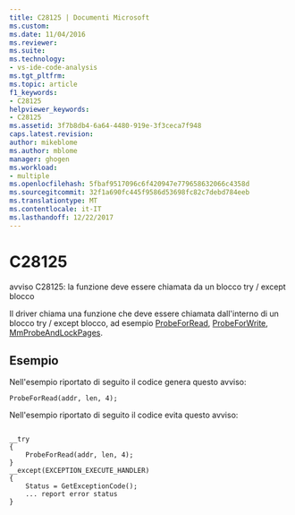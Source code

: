 ```yaml
---
title: C28125 | Documenti Microsoft
ms.custom: 
ms.date: 11/04/2016
ms.reviewer: 
ms.suite: 
ms.technology:
- vs-ide-code-analysis
ms.tgt_pltfrm: 
ms.topic: article
f1_keywords:
- C28125
helpviewer_keywords:
- C28125
ms.assetid: 3f7b8db4-6a64-4480-919e-3f3ceca7f948
caps.latest.revision: 
author: mikeblome
ms.author: mblome
manager: ghogen
ms.workload:
- multiple
ms.openlocfilehash: 5fbaf9517096c6f420947e779658632066c4358d
ms.sourcegitcommit: 32f1a690fc445f9586d53698fc82c7debd784eeb
ms.translationtype: MT
ms.contentlocale: it-IT
ms.lasthandoff: 12/22/2017
---
```

# <a name="c28125"></a>C28125
avviso C28125: la funzione deve essere chiamata da un blocco try / except blocco  
  
 Il driver chiama una funzione che deve essere chiamata dall'interno di un blocco try / except blocco, ad esempio [ProbeForRead](http://msdn.microsoft.com/library/windows/hardware/ff559876.aspx), [ProbeForWrite](http://msdn.microsoft.com/library/windows/hardware/ff559879.aspx), [MmProbeAndLockPages](http://msdn.microsoft.com/library/windows/hardware/ff554664.aspx).  
  
## <a name="example"></a>Esempio  
 Nell'esempio riportato di seguito il codice genera questo avviso:  
  
```  
ProbeForRead(addr, len, 4);  
```  
  
 Nell'esempio riportato di seguito il codice evita questo avviso:  
  
```  
  
__try  
{  
    ProbeForRead(addr, len, 4);  
}  
__except(EXCEPTION_EXECUTE_HANDLER)  
{  
    Status = GetExceptionCode();  
    ... report error status  
}  
```
